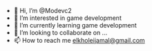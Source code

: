 - 👋 Hi, I’m @Modevc2
- 👀 I’m interested in game development 
- 🌱 I’m currently learning game development 
- 💞️ I’m looking to collaborate on ...
- 📫 How to reach me elkholeijamal@gmail.com

<!---
Modevc2/Modevc2 is a ✨ special ✨ repository because its `README.md` (this file) appears on your GitHub profile.
You can click the Preview link to take a look at your changes.
--->
